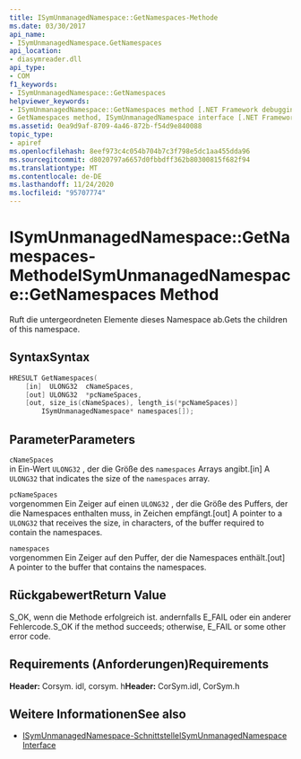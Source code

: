 ```yaml
---
title: ISymUnmanagedNamespace::GetNamespaces-Methode
ms.date: 03/30/2017
api_name:
- ISymUnmanagedNamespace.GetNamespaces
api_location:
- diasymreader.dll
api_type:
- COM
f1_keywords:
- ISymUnmanagedNamespace::GetNamespaces
helpviewer_keywords:
- ISymUnmanagedNamespace::GetNamespaces method [.NET Framework debugging]
- GetNamespaces method, ISymUnmanagedNamespace interface [.NET Framework debugging]
ms.assetid: 0ea9d9af-8709-4a46-872b-f54d9e840088
topic_type:
- apiref
ms.openlocfilehash: 8eef973c4c054b704b7c3f798e5dc1aa455dda96
ms.sourcegitcommit: d8020797a6657d0fbbdff362b80300815f682f94
ms.translationtype: MT
ms.contentlocale: de-DE
ms.lasthandoff: 11/24/2020
ms.locfileid: "95707774"
---
```

# <a name="isymunmanagednamespacegetnamespaces-method"></a><span data-ttu-id="4bb23-102">ISymUnmanagedNamespace::GetNamespaces-Methode</span><span class="sxs-lookup"><span data-stu-id="4bb23-102">ISymUnmanagedNamespace::GetNamespaces Method</span></span>

<span data-ttu-id="4bb23-103">Ruft die untergeordneten Elemente dieses Namespace ab.</span><span class="sxs-lookup"><span data-stu-id="4bb23-103">Gets the children of this namespace.</span></span>  
  
## <a name="syntax"></a><span data-ttu-id="4bb23-104">Syntax</span><span class="sxs-lookup"><span data-stu-id="4bb23-104">Syntax</span></span>  
  
```cpp  
HRESULT GetNamespaces(  
    [in]  ULONG32  cNameSpaces,  
    [out] ULONG32  *pcNameSpaces,  
    [out, size_is(cNameSpaces), length_is(*pcNameSpaces)]  
        ISymUnmanagedNamespace* namespaces[]);  
```  
  
## <a name="parameters"></a><span data-ttu-id="4bb23-105">Parameter</span><span class="sxs-lookup"><span data-stu-id="4bb23-105">Parameters</span></span>  

 `cNameSpaces`  
 <span data-ttu-id="4bb23-106">in Ein-Wert `ULONG32` , der die Größe des `namespaces` Arrays angibt.</span><span class="sxs-lookup"><span data-stu-id="4bb23-106">[in] A `ULONG32` that indicates the size of the `namespaces` array.</span></span>  
  
 `pcNameSpaces`  
 <span data-ttu-id="4bb23-107">vorgenommen Ein Zeiger auf einen `ULONG32` , der die Größe des Puffers, der die Namespaces enthalten muss, in Zeichen empfängt.</span><span class="sxs-lookup"><span data-stu-id="4bb23-107">[out] A pointer to a `ULONG32` that receives the size, in characters, of the buffer required to contain the namespaces.</span></span>  
  
 `namespaces`  
 <span data-ttu-id="4bb23-108">vorgenommen Ein Zeiger auf den Puffer, der die Namespaces enthält.</span><span class="sxs-lookup"><span data-stu-id="4bb23-108">[out] A pointer to the buffer that contains the namespaces.</span></span>  
  
## <a name="return-value"></a><span data-ttu-id="4bb23-109">Rückgabewert</span><span class="sxs-lookup"><span data-stu-id="4bb23-109">Return Value</span></span>  

 <span data-ttu-id="4bb23-110">S_OK, wenn die Methode erfolgreich ist. andernfalls E_FAIL oder ein anderer Fehlercode.</span><span class="sxs-lookup"><span data-stu-id="4bb23-110">S_OK if the method succeeds; otherwise, E_FAIL or some other error code.</span></span>  
  
## <a name="requirements"></a><span data-ttu-id="4bb23-111">Requirements (Anforderungen)</span><span class="sxs-lookup"><span data-stu-id="4bb23-111">Requirements</span></span>  

 <span data-ttu-id="4bb23-112">**Header:** Corsym. idl, corsym. h</span><span class="sxs-lookup"><span data-stu-id="4bb23-112">**Header:** CorSym.idl, CorSym.h</span></span>  
  
## <a name="see-also"></a><span data-ttu-id="4bb23-113">Weitere Informationen</span><span class="sxs-lookup"><span data-stu-id="4bb23-113">See also</span></span>

- [<span data-ttu-id="4bb23-114">ISymUnmanagedNamespace-Schnittstelle</span><span class="sxs-lookup"><span data-stu-id="4bb23-114">ISymUnmanagedNamespace Interface</span></span>](isymunmanagednamespace-interface.md)
